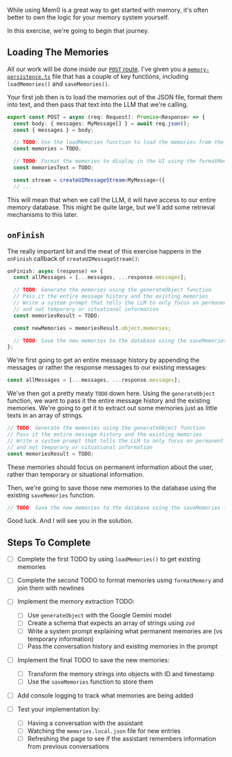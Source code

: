 While using Mem0 is a great way to get started with memory, it's often better to own the logic for your memory system yourself.

In this exercise, we're going to begin that journey.

## Loading The Memories

All our work will be done inside our [`POST` route](./api/chat.ts). I've given you a [`memory-persistence.ts`](./api/memory-persistence.ts) file that has a couple of key functions, including `loadMemories()` and `saveMemories()`.

Your first job then is to load the memories out of the JSON file, format them into text, and then pass that text into the LLM that we're calling.

```ts
export const POST = async (req: Request): Promise<Response> => {
  const body: { messages: MyMessage[] } = await req.json();
  const { messages } = body;

  // TODO: Use the loadMemories function to load the memories from the database
  const memories = TODO;

  // TODO: Format the memories to display in the UI using the formatMemory function
  const memoriesText = TODO;

  const stream = createUIMessageStream<MyMessage>({
  // ...
```

This will mean that when we call the LLM, it will have access to our entire memory database. This might be quite large, but we'll add some retrieval mechanisms to this later.

## `onFinish`

The really important bit and the meat of this exercise happens in the `onFinish` callback of `createUIMessageStream()`:

```ts
onFinish: async (response) => {
  const allMessages = [...messages, ...response.messages];

  // TODO: Generate the memories using the generateObject function
  // Pass it the entire message history and the existing memories
  // Write a system prompt that tells the LLM to only focus on permanent memories
  // and not temporary or situational information
  const memoriesResult = TODO;

  const newMemories = memoriesResult.object.memories;

  // TODO: Save the new memories to the database using the saveMemories function
};
```

We're first going to get an entire message history by appending the messages or rather the response messages to our existing messages:

```ts
const allMessages = [...messages, ...response.messages];
```

We've then got a pretty meaty `TODO` down here. Using the `generateObject` function, we want to pass it the entire message history and the existing memories. We're going to get it to extract out some memories just as little texts in an array of strings.

```ts
// TODO: Generate the memories using the generateObject function
// Pass it the entire message history and the existing memories
// Write a system prompt that tells the LLM to only focus on permanent memories
// and not temporary or situational information
const memoriesResult = TODO;
```

These memories should focus on permanent information about the user, rather than temporary or situational information.

Then, we're going to save those new memories to the database using the existing `saveMemories` function.

```ts
// TODO: Save the new memories to the database using the saveMemories function
```

Good luck. And I will see you in the solution.

## Steps To Complete

- [ ] Complete the first TODO by using `loadMemories()` to get existing memories

- [ ] Complete the second TODO to format memories using `formatMemory` and join them with newlines

- [ ] Implement the memory extraction TODO:
  - [ ] Use `generateObject` with the Google Gemini model
  - [ ] Create a schema that expects an array of strings using `zod`
  - [ ] Write a system prompt explaining what permanent memories are (vs temporary information)
  - [ ] Pass the conversation history and existing memories in the prompt

- [ ] Implement the final TODO to save the new memories:
  - [ ] Transform the memory strings into objects with ID and timestamp
  - [ ] Use the `saveMemories` function to store them

- [ ] Add console logging to track what memories are being added

- [ ] Test your implementation by:
  - [ ] Having a conversation with the assistant
  - [ ] Watching the `memories.local.json` file for new entries
  - [ ] Refreshing the page to see if the assistant remembers information from previous conversations

